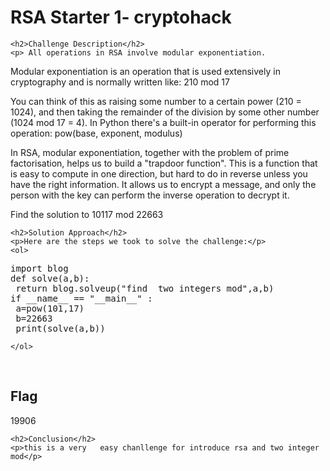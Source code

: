 <title>RSA Starter 1- cryptohack</title>

<!DOCTYPE html>
<html>

<body>
    <h1>RSA Starter 1- cryptohack</h1>

    <h2>Challenge Description</h2>
    <p> All operations in RSA involve modular exponentiation.

Modular exponentiation is an operation that is used extensively in cryptography and is normally written like: 210 mod 17

You can think of this as raising some number to a certain power (210 = 1024), and then taking the remainder of the division by some other number (1024 mod 17 = 4). In Python there's a built-in operator for performing this operation: pow(base, exponent, modulus)

In RSA, modular exponentiation, together with the problem of prime factorisation, helps us to build a "trapdoor function". This is a function that is easy to compute in one direction, but hard to do in reverse unless you have the right information. It allows us to encrypt a message, and only the person with the key can perform the inverse operation to decrypt it.

Find the solution to 10117 mod 22663

 </p>
 
    <h2>Solution Approach</h2>
    <p>Here are the steps we took to solve the challenge:</p>
    <ol>
<pre>
import blog
def solve(a,b):
 return blog.solveup("find  two integers mod",a,b)
if __name__ == "__main__" :
 a=pow(101,17)
 b=22663
 print(solve(a,b))
</pre>        
       
    
    </ol>
<br>
    <h2>Flag</h2>
    <p class="flag">19906
</p>

    <h2>Conclusion</h2>
    <p>this is a very   easy chanllenge for introduce rsa and two integer mod</p>
</body>
</html>


